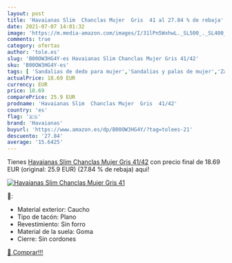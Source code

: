 ```yaml
---
layout: post
title: 'Havaianas Slim  Chanclas Mujer  Gris  41 al 27.84 % de rebaja'
date: 2021-07-07 14:01:32
image: 'https://m.media-amazon.com/images/I/31lPn5WxhwL._SL500_._SL400_.jpg'
comments: true
category: ofertas
author: 'tole.es'
slug: 'B00OW3HG4Y-es Havaianas Slim Chanclas Mujer Gris 41/42'
sku: 'B00OW3HG4Y-es'
tags: [ 'Sandalias de dedo para mujer','Sandalias y palas de mujer','Zapatos','Zapatos para mujer','Zapatos y complementos','chanclas','havaianas', ]
actualPrice: 18.69 EUR
currency: EUR
price: 18.69
comparePrice: 25.9 EUR
prodname: 'Havaianas Slim  Chanclas Mujer  Gris  41/42'
country: 'es'
flag: '🇪🇸'
brand: 'Havaianas'
buyurl: 'https://www.amazon.es/dp/B00OW3HG4Y/?tag=tolees-21'
descuento: '27.84'
average: '15.6425'
---
```


Tienes [Havaianas Slim  Chanclas Mujer  Gris  41/42](https://www.amazon.es/dp/B00OW3HG4Y/?tag=tolees-21) con precio final de  18.69 EUR (original: 25.9 EUR) (27.84 %  de rebaja) aqui!

[![Havaianas Slim  Chanclas Mujer  Gris  41](https://m.media-amazon.com/images/I/31lPn5WxhwL._SL500_._SL400_.jpg)](https://www.amazon.es/dp/B00OW3HG4Y/?tag=tolees-21)

🔎:

- Material exterior: Caucho
- Tipo de tacón: Plano
- Revestimiento: Sin forro
- Material de la suela: Goma
- Cierre: Sin cordones

[🛒 Comprar!!!](https://www.amazon.es/dp/B00OW3HG4Y/?tag=tolees-21)
